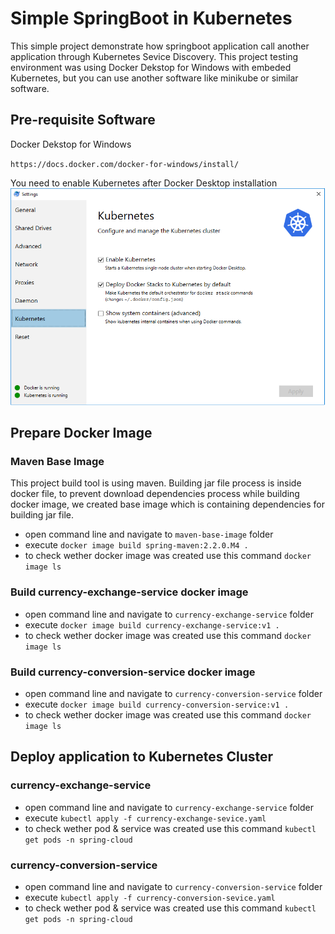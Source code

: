 # Simple SpringBoot in Kubernetes

This simple project demonstrate how springboot application call another application through Kubernetes Sevice Discovery.
This project testing environment was using Docker Dekstop for Windows with embeded Kubernetes, but you can use another software like minikube or similar software.

## Pre-requisite Software
Docker Dekstop for Windows

`https://docs.docker.com/docker-for-windows/install/`

You need to enable Kubernetes after Docker Desktop installation
![alt text](https://raw.githubusercontent.com/sidie88/spring-in-kubernetes/master/img/enable-kubernetes.png)

## Prepare Docker Image
### Maven Base Image
This project build tool is using maven. Building jar file process is inside docker file, to prevent download dependencies process while building docker image, we created base image which is containing dependencies for building jar file.

- open command line and navigate to  `maven-base-image` folder
- execute `docker image build spring-maven:2.2.0.M4 .`
- to check wether docker image was created use this command `docker image ls`

### Build currency-exchange-service docker image
- open command line and navigate to  `currency-exchange-service` folder
- execute `docker image build currency-exchange-service:v1 .`
- to check wether docker image was created use this command `docker image ls`

### Build currency-conversion-service docker image
- open command line and navigate to  `currency-conversion-service` folder
- execute `docker image build currency-conversion-service:v1 .`
- to check wether docker image was created use this command `docker image ls`

## Deploy application to Kubernetes Cluster

### currency-exchange-service
- open command line and navigate to  `currency-exchange-service` folder
- execute `kubectl apply -f currency-exchange-sevice.yaml`
- to check wether pod & service was created use this command `kubectl get pods -n spring-cloud`

### currency-conversion-service
- open command line and navigate to  `currency-conversion-service` folder
- execute `kubectl apply -f currency-conversion-sevice.yaml`
- to check wether pod & service was created use this command `kubectl get pods -n spring-cloud`
